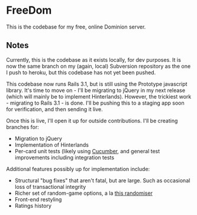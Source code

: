 FreeDom
======

This is the codebase for my free, online Dominion server.

Notes
-----

Currently, this is the codebase as it exists locally, for dev purposes. It is now the same branch on my (again, local) Subversion repository as the one I push to heroku, but this codebase has not yet been pushed.

This codebase now runs Rails 3.1, but is still using the Prototype javascript library. It's time to move on - I'll be migrating to jQuery in my next release (which will mainly be to implement Hinterlands). However, the trickiest work - migrating to Rails 3.1 - is done. I'll be pushing this to a staging app soon for verification, and then sending it live.

Once this is live, I'll open it up for outside contributions. I'll be creating branches for:

* Migration to jQuery
* Implementation of Hinterlands
* Per-card unit tests (likely using [Cucumber](http://cukes.info/), and general test improvements including integration tests

Additional features possibly up for implementation include:

* Structural "bug fixes" that aren't fatal, but are large. Such as occasional loss of transactional integrity
* Richer set of random-game options, a la [this randomiser](http://www.hiwiller.com/dominion/)
* Front-end restyling
* Ratings history
